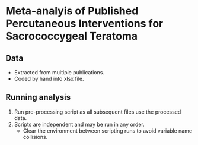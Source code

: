# Meta-analyis of Published Percutaneous Interventions for Sacrococcygeal Teratoma 

## Data
- Extracted from multiple publications.
- Coded by hand into xlsx file.

## Running analysis

1. Run pre-processing script as all subsequent files use the processed data.
2. Scripts are independent and may be run in any order.
    * Clear the environment between scripting runs to avoid variable name collisions.

